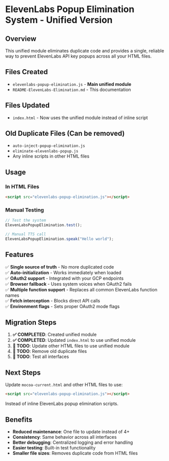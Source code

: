 # ElevenLabs Popup Elimination System - Unified Version

## Overview
This unified module eliminates duplicate code and provides a single, reliable way to prevent ElevenLabs API key popups across all your HTML files.

## Files Created
- `elevenlabs-popup-elimination.js` - **Main unified module**
- `README-ElevenLabs-Elimination.md` - This documentation

## Files Updated
- `index.html` - Now uses the unified module instead of inline script

## Old Duplicate Files (Can be removed)
- `auto-inject-popup-elimination.js` 
- `eliminate-elevenlabs-popup.js`
- Any inline scripts in other HTML files

## Usage

### In HTML Files
```html
<script src="elevenlabs-popup-elimination.js"></script>
```

### Manual Testing
```javascript
// Test the system
ElevenLabsPopupElimination.test();

// Manual TTS call
ElevenLabsPopupElimination.speak("Hello world");
```

## Features
✅ **Single source of truth** - No more duplicated code  
✅ **Auto-initialization** - Works immediately when loaded  
✅ **OAuth2 support** - Integrated with your GCP endpoints  
✅ **Browser fallback** - Uses system voices when OAuth2 fails  
✅ **Multiple function support** - Replaces all common ElevenLabs function names  
✅ **Fetch interception** - Blocks direct API calls  
✅ **Environment flags** - Sets proper OAuth2 mode flags  

## Migration Steps

1. **✅ COMPLETED**: Created unified module
2. **✅ COMPLETED**: Updated `index.html` to use unified module
3. **🔄 TODO**: Update other HTML files to use unified module
4. **🔄 TODO**: Remove old duplicate files
5. **🔄 TODO**: Test all interfaces

## Next Steps

Update `mocoa-current.html` and other HTML files to use:
```html
<script src="elevenlabs-popup-elimination.js"></script>
```

Instead of inline ElevenLabs popup elimination scripts.

## Benefits

- **Reduced maintenance**: One file to update instead of 4+
- **Consistency**: Same behavior across all interfaces  
- **Better debugging**: Centralized logging and error handling
- **Easier testing**: Built-in test functionality
- **Smaller file sizes**: Removes duplicate code from HTML files